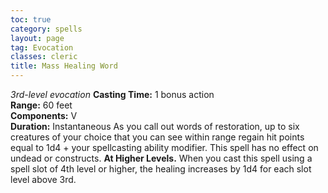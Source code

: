 ```yaml
---
toc: true
category: spells
layout: page
tag: Evocation
classes: cleric
title: Mass Healing Word 
---
```

_3rd-level evocation_ 
**Casting Time:** 1 bonus action    
**Range:** 60 feet    
**Components:** V    
**Duration:** Instantaneous 
As you call out words of restoration, up to six creatures of your choice that you can see within range regain hit points equal to 1d4 + your spellcasting ability modifier. This spell has no effect on undead or constructs. 
**At Higher Levels.** When you cast this spell using a spell slot of 4th level or higher, the healing increases by 1d4 for each slot level above 3rd. 